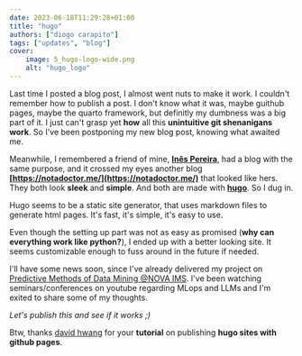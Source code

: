```yaml
---
date: 2023-06-18T11:29:28+01:00
title: "hugo"
authors: ["diogo carapito"]
tags: ["updates", "blog"]
cover:
    image: 5_hugo-logo-wide.png
    alt: "hugo_logo"
---
```


Last time I posted a blog post, I almost went nuts to make it work.
I couldn't remember how to publish a post.
I don't know what it was, maybe guithub pages, maybe the quarto framework, but definitly my dumbness was a big part of it.
I just can't grasp yet **how** all this **unintuitive git shenanigans work**.
So I've been postponing my new blog post, knowing what awaited me.

Meanwhile, I remembered a friend of mine, **[Inês Pereira](https://inespereira.me/)**, had a blog with the same purpose, and it crossed my eyes another blog **[https://notadoctor.me/](https://notadoctor.me/)** that looked like hers.
They both look **sleek** and **simple**.
And both are made with **[hugo](https://gohugo.io/)**.
So I dug in.

Hugo seems to be a static site generator, that uses markdown files to generate html pages.
It's fast, it's simple, it's easy to use.

Even though the setting up part was not as easy as promised (**why can everything work like python?**), I ended up with a better looking site.
It seems customizable enough to fuss around in the future if needed. 

I'll have some news soon, since I've already delivered my project on [Predictive Methods of Data Mining @NOVA IMS](https://guia.unl.pt/en/2022/novaims/program/94342/course/200166).
I've been watching seminars/conferences on youtube regarding MLops and LLMs and I'm exited to share some of my thoughts. 


*Let's publish this and see if it works ;)*

Btw, thanks [david hwang](https://www.youtube.com/watch?v=_QSr2_pxIJs) for your **tutorial** on publishing **hugo sites with github pages**.